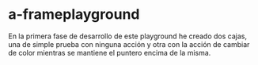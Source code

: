 # a-frameplayground

En la primera fase de desarrollo de este playground he creado dos cajas, una de simple prueba con ninguna acción y otra con la acción de cambiar de color mientras se mantiene el puntero encima de la misma.
